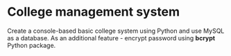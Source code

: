 # College management system

Create a console-based basic college system using Python and use MySQL as a database.
As an additional feature - encrypt password using **bcrypt** Python package.